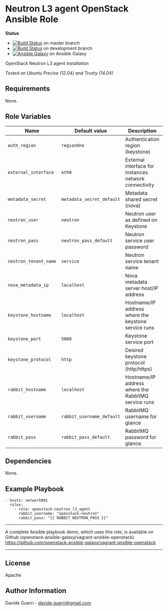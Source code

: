 Neutron L3 agent OpenStack Ansible Role
=========

**Status**
* [![Build Status](https://travis-ci.org/openstack-ansible-galaxy/openstack-neutron_l3_agent.svg?branch=master)](https://travis-ci.org/openstack-ansible-galaxy/openstack-neutron_l3_agent) on master branch
* [![Build Status](https://travis-ci.org/openstack-ansible-galaxy/openstack-neutron_l3_agent.svg?branch=development)](https://travis-ci.org/openstack-ansible-galaxy/openstack-neutron_l3_agent) on development branch
* [![Ansible Galaxy](http://img.shields.io/badge/dguerri-openstack--neutron_l3_agent-blue.svg)](https://galaxy.ansible.com/list#/roles/1832) on Ansible Galaxy

OpenStack Neutron L3 agent installation

_Tested on Ubuntu Precise (12.04) and Trusty (14.04)_

Requirements
------------

None.

Role Variables
--------------

| Name | Default value | Description | Note |
|---   |---            |---          |---   |
| `auth_region` | `regionOne` | Authentication region (keystone) ||
| `external_interface` | `eth0` | External interface for instances network connectivity ||
| `metadata_secret` | `metadata_secret_default` | Metadata shared secret (nova) ||
| `neutron_user` | `neutron` | Neutron user as defined on Keystone ||
| `neutron_pass` | `neutron_pass_default` | Neutron service user password ||
| `neutron_tenant_name` | `service` | Neutron service tenant name ||
| `nova_metadata_ip` | `localhost` | Nova metadata server host/IP address ||
| `keystone_hostname` | `localhost` | Hostname/IP address where the keystone service runs ||
| `keystone_port` | `5000` | Keystone service port ||
| `keystone_protocol` | `http` | Desired keystone protocol (http/https) ||
| `rabbit_hostname` | `localhost` | Hostname/IP address where the RabbitMQ service runs ||
| `rabbit_username` | `rabbit_username_default` | RabbitMQ username for glance ||
| `rabbit_pass` | `rabbit_pass_default` | RabbitMQ password for glance. ||


Dependencies
------------

None.

Example Playbook
----------------

    - hosts: network001
      roles:
        - role: openstack-neutron_l3_agent
          rabbit_username: "openstack-neutron"
          rabbit_pass: "{{ RABBIT_NEUTRON_PASS }}"


---

A complete Ansible playbook demo, which uses this role, is available on Github (openstack-ansible-galaxy/vagrant-ansible-openstack) <https://github.com/openstack-ansible-galaxy/vagrant-ansible-openstack>

---


License
-------

Apache

Author Information
------------------

Davide Guerri - davide.guerri@gmail.com
